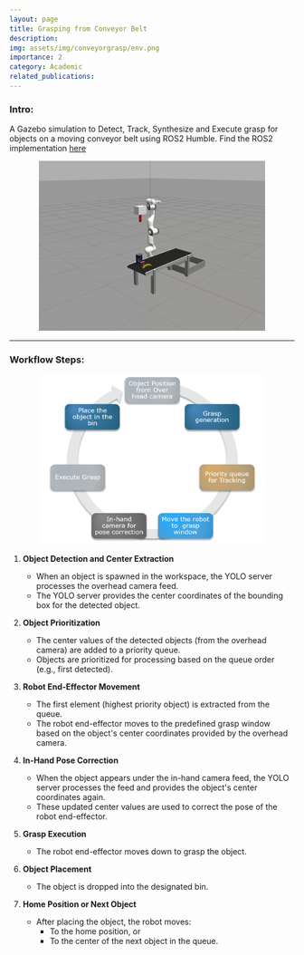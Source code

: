 ```yaml
---
layout: page
title: Grasping from Conveyor Belt
description: 
img: assets/img/conveyorgrasp/env.png
importance: 2
category: Academic
related_publications: 
---
```


### Intro:
A Gazebo simulation to Detect, Track, Synthesize and Execute grasp for objects on a moving conveyor belt using ROS2 Humble.
Find the ROS2 implementation [here](https://github.com/vishwas-hegde/ConveyorGrasp)
<center>
<img src="/assets/img/conveyorgrasp/clutter_grasp-giff.gif" alt="Clutter Grasping Simulation" style="height:300px; width:400px;">
</center>

---

### Workflow Steps:

<center>
<img src="/assets/img/conveyorgrasp/workflow.png" alt="Clutter Grasping Simulation" style="height:300px; width:400px;">
</center>

1. **Object Detection and Center Extraction**  
   - When an object is spawned in the workspace, the YOLO server processes the overhead camera feed.  
   - The YOLO server provides the center coordinates of the bounding box for the detected object.

2. **Object Prioritization**  
   - The center values of the detected objects (from the overhead camera) are added to a priority queue.  
   - Objects are prioritized for processing based on the queue order (e.g., first detected).

3. **Robot End-Effector Movement**  
   - The first element (highest priority object) is extracted from the queue.  
   - The robot end-effector moves to the predefined grasp window based on the object's center coordinates provided by the overhead camera.

4. **In-Hand Pose Correction**  
   - When the object appears under the in-hand camera feed, the YOLO server processes the feed and provides the object's center coordinates again.  
   - These updated center values are used to correct the pose of the robot end-effector.

5. **Grasp Execution**  
   - The robot end-effector moves down to grasp the object.

6. **Object Placement**  
   - The object is dropped into the designated bin.

7. **Home Position or Next Object**  
   - After placing the object, the robot moves:  
     - To the home position, or  
     - To the center of the next object in the queue.
